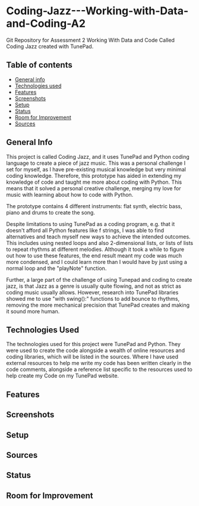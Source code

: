 # Coding-Jazz---Working-with-Data-and-Coding-A2
Git Repository for Assessment 2 Working With Data and Code Called Coding Jazz created with TunePad.

## Table of contents
* [General info](#general-info)
* [Technologies used](#technologies-used)
* [Features](#features)
* [Screenshots](#screenshots)
* [Setup](#setup)
* [Status](#status)
* [Room for Improvement](Room-For-Improvement)
* [Sources](#sources)

## General Info 

This project is called Coding Jazz, and it uses TunePad and Python coding language to create a piece of jazz music.
This was a personal challenge I set for myself, as I have pre-existing musical knowledge but very minimal coding knowledge.
Therefore, this prototype has aided in extending my knowledge of code and taught me more about coding with Python. This means that it solved a personal creative challenge, merging my love for music with learning about how to code with Python.

The prototype contains 4 different instruments: flat synth, electric bass, piano and drums to create the song. 

Despite limitations to using TunePad as a coding program, e.g. that it doesn't afford all Python features like f strings, I was able to find alternatives and teach myself new ways to achieve the intended outcomes. This includes using nested loops and also 2-dimensional lists, or lists of lists to repeat rhythms at different melodies. Although it took a while to figure out how to use these features, the end result meant my code was much more condensed, and I could learn more than I would have by just using a normal loop and the "playNote" function. 

Further, a large part of the challenge of using Tunepad and coding to create jazz, is that Jazz as a genre is usually quite flowing, and not as strict as coding music usually allows. However, research into TunePad libraries showed me to use "with swing():" functions to add bounce to rhythms, removing the more mechanical precision that TunePad creates and making it sound more human. 


## Technologies Used

The technologies used for this project were TunePad and Python.
They were used to create the code alongside a wealth of online resources and coding libraries, which will be listed in the sources. Where I have used external resources to help me write my code has been written clearly in the code comments, alongside a reference list specific to the resources used to help create my Code on my TunePad website. 

## Features

## Screenshots

## Setup

## Sources

## Status

## Room for Improvement




